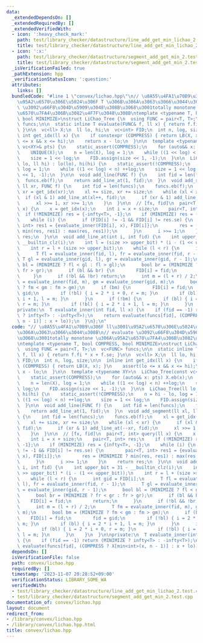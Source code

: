 ```yaml
---
data:
  _extendedDependsOn: []
  _extendedRequiredBy: []
  _extendedVerifiedWith:
  - icon: ':heavy_check_mark:'
    path: test/library_checker/datastructure/line_add_get_min_lichao_2.test.cpp
    title: test/library_checker/datastructure/line_add_get_min_lichao_2.test.cpp
  - icon: ':x:'
    path: test/library_checker/datastructure/segment_add_get_min_2.test.cpp
    title: test/library_checker/datastructure/segment_add_get_min_2.test.cpp
  _isVerificationFailed: true
  _pathExtension: hpp
  _verificationStatusIcon: ':question:'
  attributes:
    links: []
  bundledCode: "#line 1 \"convex/lichao.hpp\"\n// \u8A55\u4FA1\u70B9\u306F ll\u3001\
    \u95A2\u6570\u306E\u5024\u306F T \u306B\u306A\u3063\u3066\u3044\u308B\n// evaluate\
    \ \u3092\u66F8\u304D\u5909\u3048\u308B\u3068\u3001totally monotone \u306A\u95A2\
    \u6570\u7FA4\u306B\u3082\u4F7F\u3048\u308B\ntemplate <typename T, bool COMPRESS,\
    \ bool MINIMIZE>\nstruct LiChao_Tree {\n  using FUNC = pair<T, T>;\n  vc<FUNC>\
    \ funcs;\n\n  static inline T evaluate(FUNC& f, ll x) { return f.fi * x + f.se;\
    \ }\n\n  vc<ll> X;\n  ll lo, hi;\n  vc<int> FID;\n  int n, log, size;\n\n  inline\
    \ int get_idx(ll x) {\n    if constexpr (COMPRESS) { return LB(X, x); }\n    assert(lo\
    \ <= x && x <= hi);\n    return x - lo;\n  }\n\n  template <typename XY>\n  LiChao_Tree(const\
    \ vc<XY>& pts) {\n    static_assert(COMPRESS);\n    for (auto&& x: pts) X.eb(x);\n\
    \    UNIQUE(X);\n    n = len(X), log = 1;\n    while ((1 << log) < n) ++log;\n\
    \    size = 1 << log;\n    FID.assign(size << 1, -1);\n  }\n\n  LiChao_Tree(ll\
    \ lo, ll hi) : lo(lo), hi(hi) {\n    static_assert(!COMPRESS);\n    n = hi - lo,\
    \ log = 1;\n    while ((1 << log) < n) ++log;\n    size = 1 << log;\n    FID.assign(size\
    \ << 1, -1);\n  }\n\n  void add_line(FUNC f) {\n    int fid = len(funcs);\n  \
    \  funcs.eb(f);\n    return add_line_at(1, fid);\n  }\n  void add_segment(ll xl,\
    \ ll xr, FUNC f) {\n    int fid = len(funcs);\n    funcs.eb(f);\n    xl = get_idx(xl),\
    \ xr = get_idx(xr);\n    xl += size, xr += size;\n    while (xl < xr) {\n    \
    \  if (xl & 1) add_line_at(xl++, fid);\n      if (xr & 1) add_line_at(--xr, fid);\n\
    \      xl >>= 1, xr >>= 1;\n    }\n  }\n\n  // [fx, fid]\n  pair<T, int> query(ll\
    \ x) {\n    x = get_idx(x);\n    int i = x + size;\n    pair<T, int> res;\n  \
    \  if (!MINIMIZE) res = {-infty<T>, -1};\n    if (MINIMIZE) res = {infty<T>, -1};\n\
    \    while (i) {\n      if (FID[i] != -1 && FID[i] != res.se) {\n        pair<T,\
    \ int> res1 = {evaluate_inner(FID[i], x), FID[i]};\n        res = (MINIMIZE ?\
    \ min(res, res1) : max(res, res1));\n      }\n      i >>= 1;\n    }\n    return\
    \ res;\n  }\n\n  void add_line_at(int i, int fid) {\n    int upper_bit = 31 -\
    \ __builtin_clz(i);\n    int l = (size >> upper_bit) * (i - (1 << upper_bit));\n\
    \    int r = l + (size >> upper_bit);\n    while (l < r) {\n      int gid = FID[i];\n\
    \      T fl = evaluate_inner(fid, l), fr = evaluate_inner(fid, r - 1);\n     \
    \ T gl = evaluate_inner(gid, l), gr = evaluate_inner(gid, r - 1);\n      bool\
    \ bl = (MINIMIZE ? fl < gl : fl > gl);\n      bool br = (MINIMIZE ? fr < gr :\
    \ fr > gr);\n      if (bl && br) {\n        FID[i] = fid;\n        return;\n \
    \     }\n      if (!bl && !br) return;\n      int m = (l + r) / 2;\n      T fm\
    \ = evaluate_inner(fid, m), gm = evaluate_inner(gid, m);\n      bool bm = (MINIMIZE\
    \ ? fm < gm : fm > gm);\n      if (bm) {\n        FID[i] = fid;\n        fid =\
    \ gid;\n        if (!bl) { i = 2 * i + 0, r = m; }\n        if (bl) { i = 2 *\
    \ i + 1, l = m; }\n      }\n      if (!bm) {\n        if (bl) { i = 2 * i + 0,\
    \ r = m; }\n        if (!bl) { i = 2 * i + 1, l = m; }\n      }\n    }\n  }\n\n\
    private:\n  T evaluate_inner(int fid, ll x) {\n    if (fid == -1) return (MINIMIZE\
    \ ? infty<T> : -infty<T>);\n    return evaluate(funcs[fid], (COMPRESS ? X[min<int>(x,\
    \ n - 1)] : x + lo));\n  }\n};\n"
  code: "// \u8A55\u4FA1\u70B9\u306F ll\u3001\u95A2\u6570\u306E\u5024\u306F T \u306B\
    \u306A\u3063\u3066\u3044\u308B\n// evaluate \u3092\u66F8\u304D\u5909\u3048\u308B\
    \u3068\u3001totally monotone \u306A\u95A2\u6570\u7FA4\u306B\u3082\u4F7F\u3048\u308B\
    \ntemplate <typename T, bool COMPRESS, bool MINIMIZE>\nstruct LiChao_Tree {\n\
    \  using FUNC = pair<T, T>;\n  vc<FUNC> funcs;\n\n  static inline T evaluate(FUNC&\
    \ f, ll x) { return f.fi * x + f.se; }\n\n  vc<ll> X;\n  ll lo, hi;\n  vc<int>\
    \ FID;\n  int n, log, size;\n\n  inline int get_idx(ll x) {\n    if constexpr\
    \ (COMPRESS) { return LB(X, x); }\n    assert(lo <= x && x <= hi);\n    return\
    \ x - lo;\n  }\n\n  template <typename XY>\n  LiChao_Tree(const vc<XY>& pts) {\n\
    \    static_assert(COMPRESS);\n    for (auto&& x: pts) X.eb(x);\n    UNIQUE(X);\n\
    \    n = len(X), log = 1;\n    while ((1 << log) < n) ++log;\n    size = 1 <<\
    \ log;\n    FID.assign(size << 1, -1);\n  }\n\n  LiChao_Tree(ll lo, ll hi) : lo(lo),\
    \ hi(hi) {\n    static_assert(!COMPRESS);\n    n = hi - lo, log = 1;\n    while\
    \ ((1 << log) < n) ++log;\n    size = 1 << log;\n    FID.assign(size << 1, -1);\n\
    \  }\n\n  void add_line(FUNC f) {\n    int fid = len(funcs);\n    funcs.eb(f);\n\
    \    return add_line_at(1, fid);\n  }\n  void add_segment(ll xl, ll xr, FUNC f)\
    \ {\n    int fid = len(funcs);\n    funcs.eb(f);\n    xl = get_idx(xl), xr = get_idx(xr);\n\
    \    xl += size, xr += size;\n    while (xl < xr) {\n      if (xl & 1) add_line_at(xl++,\
    \ fid);\n      if (xr & 1) add_line_at(--xr, fid);\n      xl >>= 1, xr >>= 1;\n\
    \    }\n  }\n\n  // [fx, fid]\n  pair<T, int> query(ll x) {\n    x = get_idx(x);\n\
    \    int i = x + size;\n    pair<T, int> res;\n    if (!MINIMIZE) res = {-infty<T>,\
    \ -1};\n    if (MINIMIZE) res = {infty<T>, -1};\n    while (i) {\n      if (FID[i]\
    \ != -1 && FID[i] != res.se) {\n        pair<T, int> res1 = {evaluate_inner(FID[i],\
    \ x), FID[i]};\n        res = (MINIMIZE ? min(res, res1) : max(res, res1));\n\
    \      }\n      i >>= 1;\n    }\n    return res;\n  }\n\n  void add_line_at(int\
    \ i, int fid) {\n    int upper_bit = 31 - __builtin_clz(i);\n    int l = (size\
    \ >> upper_bit) * (i - (1 << upper_bit));\n    int r = l + (size >> upper_bit);\n\
    \    while (l < r) {\n      int gid = FID[i];\n      T fl = evaluate_inner(fid,\
    \ l), fr = evaluate_inner(fid, r - 1);\n      T gl = evaluate_inner(gid, l), gr\
    \ = evaluate_inner(gid, r - 1);\n      bool bl = (MINIMIZE ? fl < gl : fl > gl);\n\
    \      bool br = (MINIMIZE ? fr < gr : fr > gr);\n      if (bl && br) {\n    \
    \    FID[i] = fid;\n        return;\n      }\n      if (!bl && !br) return;\n\
    \      int m = (l + r) / 2;\n      T fm = evaluate_inner(fid, m), gm = evaluate_inner(gid,\
    \ m);\n      bool bm = (MINIMIZE ? fm < gm : fm > gm);\n      if (bm) {\n    \
    \    FID[i] = fid;\n        fid = gid;\n        if (!bl) { i = 2 * i + 0, r =\
    \ m; }\n        if (bl) { i = 2 * i + 1, l = m; }\n      }\n      if (!bm) {\n\
    \        if (bl) { i = 2 * i + 0, r = m; }\n        if (!bl) { i = 2 * i + 1,\
    \ l = m; }\n      }\n    }\n  }\n\nprivate:\n  T evaluate_inner(int fid, ll x)\
    \ {\n    if (fid == -1) return (MINIMIZE ? infty<T> : -infty<T>);\n    return\
    \ evaluate(funcs[fid], (COMPRESS ? X[min<int>(x, n - 1)] : x + lo));\n  }\n};\n"
  dependsOn: []
  isVerificationFile: false
  path: convex/lichao.hpp
  requiredBy: []
  timestamp: '2023-11-07 20:28:52+09:00'
  verificationStatus: LIBRARY_SOME_WA
  verifiedWith:
  - test/library_checker/datastructure/line_add_get_min_lichao_2.test.cpp
  - test/library_checker/datastructure/segment_add_get_min_2.test.cpp
documentation_of: convex/lichao.hpp
layout: document
redirect_from:
- /library/convex/lichao.hpp
- /library/convex/lichao.hpp.html
title: convex/lichao.hpp
---
```

